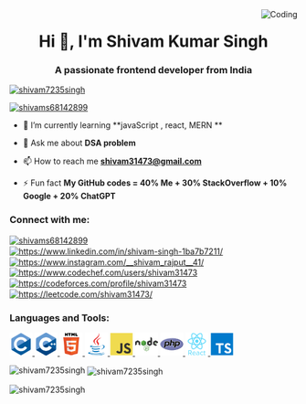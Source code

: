<img align="right" alt="Coding" src="https://raw.githubusercontent.com/anikakash/anikakash/main/assets/focus-animation.gif?raw=true">
<h1 align="center">Hi 👋, I'm Shivam Kumar Singh</h1>
<h3 align="center">A passionate frontend developer from India</h3>

<p align="https://cdn.dribbble.com/users/1162077/screenshots/3848914/programmer.gif" /> </p>

<p align="left"> <a href="https://github.com/ryo-ma/github-profile-trophy"><img src="https://github-profile-trophy.vercel.app/?username=shivam7235singh" alt="shivam7235singh" /></a> </p>

<p align="left"> <a href="https://twitter.com/shivams68142899" target="blank"><img src="https://img.shields.io/twitter/follow/shivams68142899?logo=twitter&style=for-the-badge" alt="shivams68142899" /></a> </p>

- 🌱 I’m currently learning **javaScript , react, MERN **

- 💬 Ask me about **DSA problem**

- 📫 How to reach me **shivam31473@gmail.com**

- ⚡ Fun fact **My GitHub codes = 40% Me + 30% StackOverflow + 10% Google + 20% ChatGPT**

<h3 align="left">Connect with me:</h3>
<p align="left">
<a href="https://twitter.com/shivams68142899" target="blank"><img align="center" src="https://raw.githubusercontent.com/rahuldkjain/github-profile-readme-generator/master/src/images/icons/Social/twitter.svg" alt="shivams68142899" height="30" width="40" /></a>
<a href="https://linkedin.com/in/https://www.linkedin.com/in/shivam-singh-1ba7b7211/" target="blank"><img align="center" src="https://raw.githubusercontent.com/rahuldkjain/github-profile-readme-generator/master/src/images/icons/Social/linked-in-alt.svg" alt="https://www.linkedin.com/in/shivam-singh-1ba7b7211/" height="30" width="40" /></a>
<a href="https://instagram.com/https://www.instagram.com/__shivam_rajput__41/" target="blank"><img align="center" src="https://raw.githubusercontent.com/rahuldkjain/github-profile-readme-generator/master/src/images/icons/Social/instagram.svg" alt="https://www.instagram.com/__shivam_rajput__41/" height="30" width="40" /></a>
<a href="https://www.codechef.com/users/https://www.codechef.com/users/shivam31473" target="blank"><img align="center" src="https://cdn.jsdelivr.net/npm/simple-icons@3.1.0/icons/codechef.svg" alt="https://www.codechef.com/users/shivam31473" height="30" width="40" /></a>
<a href="https://codeforces.com/profile/https://codeforces.com/profile/shivam31473" target="blank"><img align="center" src="https://raw.githubusercontent.com/rahuldkjain/github-profile-readme-generator/master/src/images/icons/Social/codeforces.svg" alt="https://codeforces.com/profile/shivam31473" height="30" width="40" /></a>
<a href="https://www.leetcode.com/https://leetcode.com/shivam31473/" target="blank"><img align="center" src="https://raw.githubusercontent.com/rahuldkjain/github-profile-readme-generator/master/src/images/icons/Social/leet-code.svg" alt="https://leetcode.com/shivam31473/" height="30" width="40" /></a>
</p>

<h3 align="left">Languages and Tools:</h3>
<p align="left"> <a href="https://www.cprogramming.com/" target="_blank" rel="noreferrer"> <img src="https://raw.githubusercontent.com/devicons/devicon/master/icons/c/c-original.svg" alt="c" width="40" height="40"/> </a> <a href="https://www.w3schools.com/cpp/" target="_blank" rel="noreferrer"> <img src="https://raw.githubusercontent.com/devicons/devicon/master/icons/cplusplus/cplusplus-original.svg" alt="cplusplus" width="40" height="40"/> </a> <a href="https://www.w3.org/html/" target="_blank" rel="noreferrer"> <img src="https://raw.githubusercontent.com/devicons/devicon/master/icons/html5/html5-original-wordmark.svg" alt="html5" width="40" height="40"/> </a> <a href="https://www.java.com" target="_blank" rel="noreferrer"> <img src="https://raw.githubusercontent.com/devicons/devicon/master/icons/java/java-original.svg" alt="java" width="40" height="40"/> </a> <a href="https://developer.mozilla.org/en-US/docs/Web/JavaScript" target="_blank" rel="noreferrer"> <img src="https://raw.githubusercontent.com/devicons/devicon/master/icons/javascript/javascript-original.svg" alt="javascript" width="40" height="40"/> </a> <a href="https://nodejs.org" target="_blank" rel="noreferrer"> <img src="https://raw.githubusercontent.com/devicons/devicon/master/icons/nodejs/nodejs-original-wordmark.svg" alt="nodejs" width="40" height="40"/> </a> <a href="https://www.php.net" target="_blank" rel="noreferrer"> <img src="https://raw.githubusercontent.com/devicons/devicon/master/icons/php/php-original.svg" alt="php" width="40" height="40"/> </a> <a href="https://reactjs.org/" target="_blank" rel="noreferrer"> <img src="https://raw.githubusercontent.com/devicons/devicon/master/icons/react/react-original-wordmark.svg" alt="react" width="40" height="40"/> </a> <a href="https://www.typescriptlang.org/" target="_blank" rel="noreferrer"> <img src="https://raw.githubusercontent.com/devicons/devicon/master/icons/typescript/typescript-original.svg" alt="typescript" width="40" height="40"/> </a> </p>

<p><img align="left" src="https://github-readme-stats.vercel.app/api/top-langs?username=shivam7235singh&show_icons=true&locale=en&layout=compact" alt="shivam7235singh" /></p>

<p>&nbsp;<img align="center" src="https://github-readme-stats.vercel.app/api?username=shivam7235singh&show_icons=true&locale=en" alt="shivam7235singh" /></p>

<p><img align="center" src="https://github-readme-streak-stats.herokuapp.com/?user=shivam7235singh&" alt="shivam7235singh" /></p>
